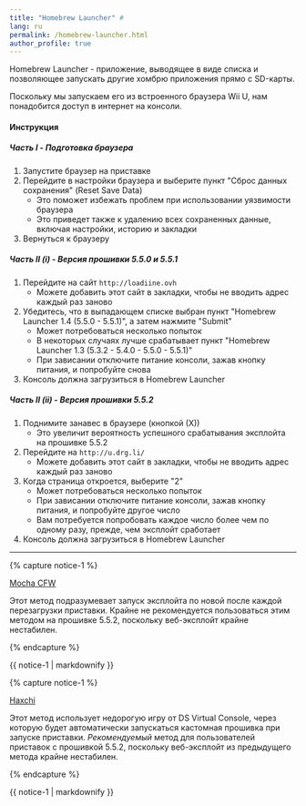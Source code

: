 ```yaml
---
title: "Homebrew Launcher" #
lang: ru
permalink: /homebrew-launcher.html
author_profile: true
---
```


Homebrew Launcher - приложение, выводящее в виде списка и позволяющее запускать другие хомбрю приложения прямо с SD-карты.

Поскольку мы запускаем его из встроенного браузера Wii U, нам понадобится доступ в интернет на консоли.

#### Инструкция

##### Часть I - Подготовка браузера

1. Запустите браузер на приставке
1. Перейдите в настройки браузера и выберите пункт "Сброс данных сохранения" (Reset Save Data)
	+ Это поможет избежать проблем при использовании уязвимости браузера
	+ Это приведет также к удалению всех сохраненных данные, включая настройки, историю и закладки
1. Вернуться к браузеру

##### Часть II (i) - Версия прошивки 5.5.0 и 5.5.1

1. Перейдите на сайт `http://loadiine.ovh`
	+ Можете добавить этот сайт в закладки, чтобы не вводить адрес каждый раз заново
1. Убедитесь, что в выпадающем списке выбран пункт "Homebrew Launcher 1.4 (5.5.0 - 5.5.1)", а затем нажмите "Submit"
	+ Может потребоваться несколько попыток
	+ В некоторых случаях лучше срабатывает пункт "Homebrew Launcher 1.3 (5.3.2 - 5.4.0 - 5.5.0 - 5.5.1)"
	+ При зависании отключите питание консоли, зажав кнопку питания, и попробуйте снова
1. Консоль должна загрузиться в Homebrew Launcher

##### Часть II (ii) - Версия прошивки 5.5.2

1. Поднимите занавес в браузере (кнопкой (Х))
	+ Это увеличит вероятность успешного срабатывания эксплойта на прошивке 5.5.2
1. Перейдите на `http://u.drg.li/`
	+ Можете добавить этот сайт в закладки, чтобы не вводить адрес каждый раз заново
1. Когда страница откроется, выберите "2"
	+ Может потребоваться несколько попыток
	+ При зависании отключите питание консоли, зажав кнопку питания, и попробуйте другое число
	+ Вам потребуется попробовать каждое число более чем по одному разу, прежде, чем эксплойт сработает
1. Консоль должна загрузиться в Homebrew Launcher

___

{% capture notice-1 %}

[Mocha CFW](mocha-cfw)

Этот метод подразумевает запуск эксплойта по новой после каждой перезагрузки приставки. Крайне не рекомендуется пользоваться этим методом на прошивке 5.5.2, поскольку веб-эксплойт крайне нестабилен.

{% endcapture %}

<div class="notice--success">{{ notice-1 | markdownify }}</div>

{% capture notice-1 %}

[Haxchi](haxchi)

Этот метод использует недорогую игру от DS Virtual Console, через которую будет автоматически запускаться кастомная прошивка при запуске приставки. *Рекомендуемый* метод для пользователей приставок с прошивкой 5.5.2, поскольку веб-эксплойт из предыдущего метода крайне нестабилен.

{% endcapture %}

<div class="notice--success">{{ notice-1 | markdownify }}</div>